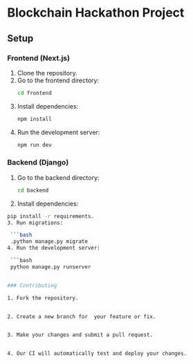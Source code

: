 # Blockchain Hackathon Project

## Setup

### Frontend (Next.js)
1. Clone the repository.
2. Go to the frontend directory:
   ```bash
   cd frontend
3. Install dependencies:
   ```bash
   npm install
4. Run the development server:
   ```bash
   npm run dev
### Backend (Django)

1. Go to the backend directory:

   ```bash
   cd backend
2.  Install dependencies:

   ```bash
   pip install -r requirements.
3. Run migrations:

    ```bash
    .python manage.py migrate
4. Run the development server:

    ```bash
    python manage.py runserver


### Contributing

1. Fork the repository.


2. Create a new branch for  your feature or fix.


3. Make your changes and submit a pull request.


4. Our CI will automatically test and deploy your changes.







   




